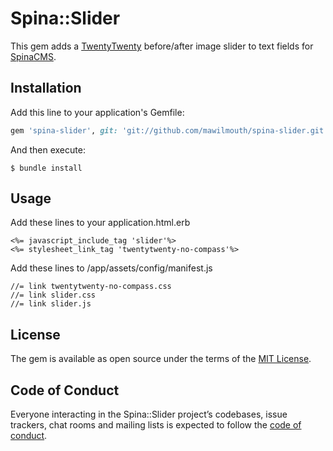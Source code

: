 # Spina::Slider

This gem adds a [TwentyTwenty](https://zurb.com/playground/twentytwenty) before/after image slider to text
fields for [SpinaCMS](https://github.com/SpinaCMS/Spina).

## Installation

Add this line to your application's Gemfile:

```ruby
gem 'spina-slider', git: 'git://github.com/mawilmouth/spina-slider.git'
```

And then execute:

    $ bundle install

## Usage

Add these lines to your application.html.erb 

```
<%= javascript_include_tag 'slider'%>
<%= stylesheet_link_tag 'twentytwenty-no-compass'%>
```

Add these lines to /app/assets/config/manifest.js

```
//= link twentytwenty-no-compass.css
//= link slider.css
//= link slider.js
```

## License

The gem is available as open source under the terms of the [MIT License](https://opensource.org/licenses/MIT).

## Code of Conduct

Everyone interacting in the Spina::Slider project’s codebases, issue trackers, chat rooms and mailing lists is expected to follow the [code of conduct](https://github.com/[USERNAME]/spina-slider/blob/master/CODE_OF_CONDUCT.md).
